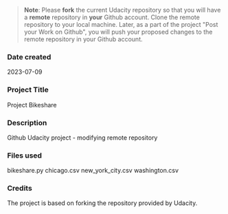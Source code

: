 >**Note**: Please **fork** the current Udacity repository so that you will have a **remote** repository in **your** Github account. Clone the remote repository to your local machine. Later, as a part of the project "Post your Work on Github", you will push your proposed changes to the remote repository in your Github account.

### Date created
2023-07-09

### Project Title
Project Bikeshare

### Description
Github Udacity project - modifying remote repository

### Files used
bikeshare.py
chicago.csv
new_york_city.csv
washington.csv

### Credits
The project is based on forking the repository provided by Udacity.

